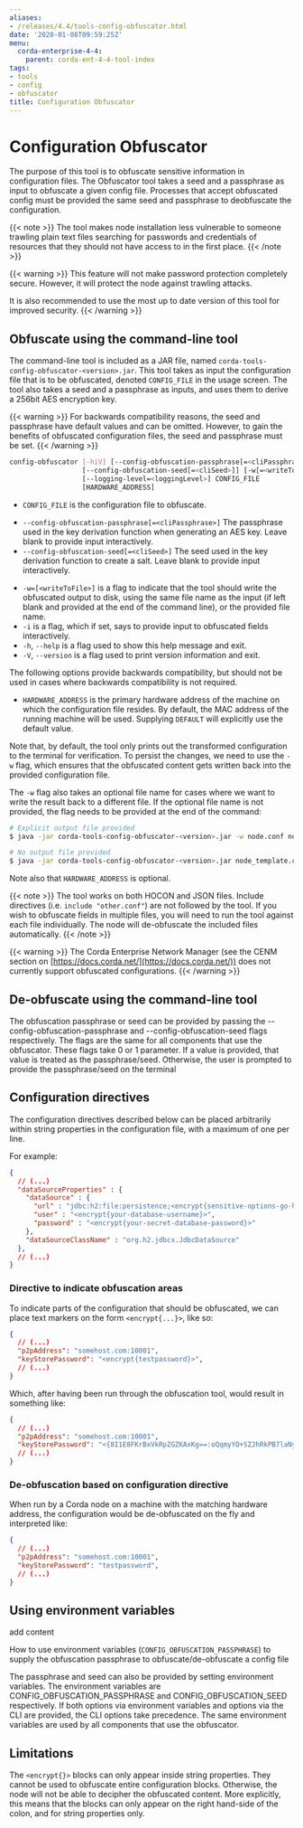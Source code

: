 ```yaml
---
aliases:
- /releases/4.4/tools-config-obfuscator.html
date: '2020-01-08T09:59:25Z'
menu:
  corda-enterprise-4-4:
    parent: corda-ent-4-4-tool-index
tags:
- tools
- config
- obfuscator
title: Configuration Obfuscator
---
```



# Configuration Obfuscator

The purpose of this tool is to obfuscate sensitive information in configuration files. The Obfuscator tool takes
a seed and a passphrase as input to obfuscate a given config file. Processes that accept obfuscated config
must be provided the same seed and passphrase to deobfuscate the configuration.

{{< note >}}
The tool makes node installation less vulnerable to someone trawling plain text files searching for passwords and
credentials of resources that they should not have access to in the first place.
{{< /note >}}

{{< warning >}}
This feature will not make password protection completely secure. However, it will protect the node
against trawling attacks.

It is also recommended to use the most up to date version of this tool for improved security.
{{< /warning >}}



## Obfuscate using the command-line tool

The command-line tool is included as a JAR file, named `corda-tools-config-obfuscator-<version>.jar`.
This tool takes as input the configuration file that is to be obfuscated, denoted `CONFIG_FILE` in
the usage screen. The tool also takes a seed and a passphrase as inputs, and uses them to derive a 256bit AES encryption
key.


{{< warning >}}
For backwards compatibility reasons, the seed and passphrase have default values and can be omitted.
However, to gain the benefits of obfuscated configuration files, the seed and passphrase must be set.
{{< /warning >}}


```bash
config-obfuscator [-hiV] [--config-obfuscation-passphrase[=<cliPassphrase>]]
                  [--config-obfuscation-seed[=<cliSeed>]] [-w[=<writeToFile>]]
                  [--logging-level=<loggingLevel>] CONFIG_FILE
                  [HARDWARE_ADDRESS]
```


* `CONFIG_FILE` is the configuration file to obfuscate.
- `--config-obfuscation-passphrase[=<cliPassphrase>]` The passphrase used in the key derivation function when generating an AES key. Leave blank to provide input interactively.
- `--config-obfuscation-seed[=<cliSeed>]` The seed used in the key derivation function to create a salt. Leave blank to provide input interactively.
* `-w=[<writeToFile>]` is a flag to indicate that the tool should write the obfuscated output to
disk, using the same file name as the input (if left blank and provided at the end of the command line),
or the provided file name.
* `-i` is a flag, which if set, says to provide input to obfuscated fields interactively.
* `-h`, `--help` is a flag used to show this help message and exit.
* `-V`, `--version` is a flag used to print version information and exit.

The following options provide backwards compatibility, but should not be used in cases where backwards compatibility is not required.
* `HARDWARE_ADDRESS` is the primary hardware address of the machine on which the configuration file resides. By default, the MAC address of the
running machine will be used. Supplying `DEFAULT` will explicitly use the default value.

Note that, by default, the tool only prints out the transformed configuration to the terminal for
verification. To persist the changes, we need to use the `-w` flag, which ensures that the obfuscated
content gets written back into the provided configuration file.

The `-w` flag also takes an optional file name for cases where we want to write the result back to
a different file. If the optional file name is not provided, the flag needs to be provided at the end
of the command:

```bash
# Explicit output file provided
$ java -jar corda-tools-config-obfuscator-<version>.jar -w node.conf node_template.conf

# No output file provided
$ java -jar corda-tools-config-obfuscator-<version>.jar node_template.conf -w
```

Note also that `HARDWARE_ADDRESS` is optional.

{{< note >}}
The tool works on both HOCON and JSON files. Include directives (i.e. `include "other.conf"`) are not followed by the
tool. If you wish to obfuscate fields in multiple files, you will need to run the tool against each file individually.
The node will de-obfuscate the included files automatically.
{{< /note >}}

{{< warning >}}
The Corda Enterprise Network Manager (see the CENM section on [https://docs.corda.net/](https://docs.corda.net/)) does not currently support obfuscated configurations.
{{< /warning >}}

## De-obfuscate using the command-line tool

The obfuscation passphrase or seed can be provided by passing the --config-obfuscation-passphrase and --config-obfuscation-seed flags respectively. The flags are the same for all components that use the obfuscator. These flags take 0 or 1 parameter. If a value is provided, that value is treated as the passphrase/seed. Otherwise, the user is prompted to provide the passphrase/seed on the terminal



## Configuration directives

The configuration directives described below can be placed arbitrarily within string properties in the configuration file, with a maximum of one per line.

For example:

```json
{
  // (...)
  "dataSourceProperties" : {
    "dataSource" : {
      "url" : "jdbc:h2:file:persistence;<encrypt{sensitive-options-go-here}>",
      "user" : "<encrypt{your-database-username}>",
      "password" : "<encrypt{your-secret-database-password}>"
    },
    "dataSourceClassName" : "org.h2.jdbcx.JdbcDataSource"
  },
  // (...)
}
```

### Directive to indicate obfuscation areas

To indicate parts of the configuration that should be obfuscated, we can place text markers on the form
`<encrypt{...}>`, like so:

```json
{
  // (...)
  "p2pAddress": "somehost.com:10001",
  "keyStorePassword": "<encrypt{testpassword}>",
  // (...)
}
```

Which, after having been run through the obfuscation tool, would result in something like:

```json
{
  // (...)
  "p2pAddress": "somehost.com:10001",
  "keyStorePassword": "<{8I1E8FKrBxVkRpZGZKAxKg==:oQqmyYO+SZJhRkPB7laNyQ==}>",
  // (...)
}
```

### De-obfuscation based on configuration directive

When run by a Corda node on a machine with the matching hardware address, the configuration would be
de-obfuscated on the fly and interpreted like:

```json
{
  // (...)
  "p2pAddress": "somehost.com:10001",
  "keyStorePassword": "testpassword",
  // (...)
}
```

## Using environment variables

add content

How to use environment variables (`CONFIG_OBFUSCATION_PASSPHRASE`) to supply the obfuscation passphrase to obfuscate/de-obfuscate a config file

The passphrase and seed can also be provided by setting environment variables. The environment variables are CONFIG_OBFUSCATION_PASSPHRASE and CONFIG_OBFUSCATION_SEED respectively. If both options via environment variables and options via the CLI are provided, the CLI options take precedence. The same environment variables are used by all components that use the obfuscator.

## Limitations

The `<encrypt{}>` blocks can only appear inside string properties. They cannot be used to obfuscate entire
configuration blocks. Otherwise, the node will not be able to decipher the obfuscated content. More explicitly,
this means that the blocks can only appear on the right hand-side of the colon, and for string properties only.
